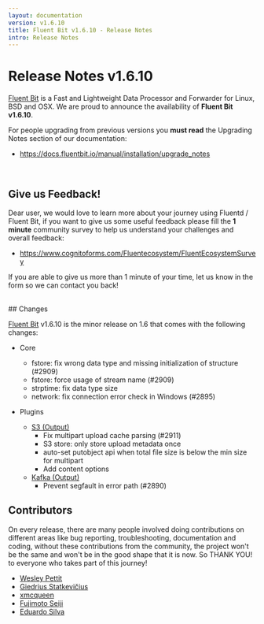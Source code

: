 ```yaml
---
layout: documentation
version: v1.6.10
title: Fluent Bit v1.6.10 - Release Notes
intro: Release Notes
---
```


# Release Notes v1.6.10

[Fluent Bit](http://fluentbit.io) is a Fast and Lightweight Data Processor and Forwarder for Linux, BSD and OSX. We are proud to announce the availability of __Fluent Bit v1.6.10__.

For people upgrading from previous versions you __must read__ the Upgrading Notes section of our documentation:

- <a href="https://docs.fluentbit.io/manual/installation/upgrade_notes">https://docs.fluentbit.io/manual/installation/upgrade_notes</a>

<br>

## Give us Feedback!

Dear user, we would love to learn more about your journey using Fluentd / Fluent Bit, if you want to give us some useful feedback please fill the __1 minute__ community survey to help us understand your challenges and overall feedback:

- <a href="https://www.cognitoforms.com/Fluentecosystem/FluentEcosystemSurvey">https://www.cognitoforms.com/Fluentecosystem/FluentEcosystemSurvey</a>

If you are able to give us more than 1 minute of your time, let us know in the form so we can contact you back!

<br>
## Changes

[Fluent Bit](https://fluentbit.io) v1.6.10 is the minor release on 1.6 that comes with the following changes:

 - Core
   - fstore: fix wrong data type and missing initialization of structure (#2909)
   - fstore: force usage of stream name (#2909)
   - strptime: fix data type size
   - network: fix connection error check in Windows (#2895)

 - Plugins
   - [S3 (Output)](https://docs.fluentbit.io/manual/pipeline/outputs/s3/)
      - Fix multipart upload cache parsing (#2911)
      - S3 store: only store upload metadata once
      - auto-set putobject api when total file size is below the min size for multipart
      - Add content options
   - [Kafka (Output)](https://docs.fluentbit.io/manual/pipeline/outputs/kafka/)
      - Prevent segfault in error path (#2890)

## Contributors

On every release, there are many people involved doing contributions on different areas like bug reporting, troubleshooting, documentation and coding, without these contributions from the community, the project won't be the same and won't be in the good shape that it is now. So THANK YOU! to everyone who takes part of this journey!

- [Wesley Pettit](https://github.com/PettitWesley)
- [Giedrius Statkevičius](https://github.com/GiedriusS)
- [xmcqueen](https://github.com/xmcqueen)
- [Fujimoto Seiji](https://github.com/fujimotos)
- [Eduardo Silva](https://github.com/edsiper)
